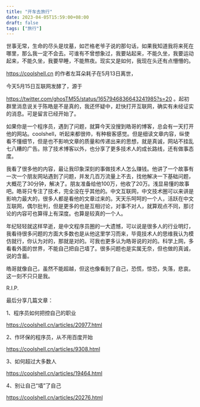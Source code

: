 ```yaml
---
title: "开车去旅行"
date: 2023-04-05T15:59:00+08:00
draft: false
tags: ["旅行"]
---
```


世事无常，生命的尽头是坟墓，如芒格老爷子说的那句话，如果我知道我将来死在哪里，那么我一定不会去。可谁有不曾想象过，我要站起来，不能久坐，我要运动起来，不能久坐，我要早睡，不能熬夜。现实又是如何，我现在头还有点懵懵的。

https://coolshell.cn 的作者左耳朵耗子在5月13日离世，

今天5月15日互联网发酵了，源于

https://twitter.com/ghosTM55/status/1657946836643241985?s=20 。起初群里消息说关于陈皓是不是真的，我还怀疑中，赶快打开互联网，确实有未经证实的消息。可是留言已经开始了。

如果你是一个程序员，遇到了问题，就算今天没搜到皓哥的博客，总会有一天打开他的网站。coolshell，听起来都很帅，有种极客感觉。但是细读文章内容，纵使看不懂细节，但是也不影响文章的质量和传递出来的思想，就是真诚，网站不挂乱七八糟的广告。除了技术博客以外，也分享了更多技术人的成长路线，还有做事态度。

我看了很多他的内容，最让我印象深刻的事做技术人怎么赚钱。他讲了一个故事有一次一个朋友网站遇到了问题，并发几百万流量上不去，找他解决一下基础问题，大概花了30分钟，解决了。朋友准备给他100万，他收了20万。浅显易懂的故事吧。皓哥只专注了技术，完全没在乎其他的。中文互联网，中文技术圈可以来讲是影响力最大的，很多人都是看他的文章过来的。天天乐呵呵的一个人，活跃在中文互联网，偶尔批判，但是更多的也是互相讨论，对事不对人，就算观点不同，那讨论的内容可也算得上有深度。也算是较真的一个人。

年纪轻轻就这样早逝，是中文程序员圈的一大遗憾，可以说是很多人的行业明灯，我看待很多问题的方面大多数也是从他这里学习而来，毕竟技术人的思维我认为模仿就行，你认为对的，那就是对的。可我也更多认为皓哥说的对的。科学上网，多看看外面的世界，不能自己把自己墙了。很多问题也是实属无奈，但也做的真诚，说的含蓄。

皓哥就像自己，虽然不能超越，但这也像看到了自己，恐慌，惊恐，失落，悲哀。这一刻不只只是我。



R.I.P.

最后分享几篇文章：

1、程序员如何把控自己的职业

https://coolshell.cn/articles/20977.html

2、作环保的程序员，从不用百度开始

https://coolshell.cn/articles/9308.html

3、如何超过大多数人

https://coolshell.cn/articles/19464.html

4、别让自己“墙”了自己 

https://coolshell.cn/articles/20276.html